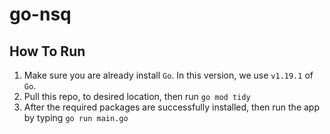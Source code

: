 # go-nsq

## How To Run
1. Make sure you are already install `Go`. In this version, we use `v1.19.1` of `Go`.
2. Pull this repo, to desired location, then run `go mod tidy`
3. After the required packages are successfully installed, then run the app by typing `go run main.go`